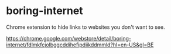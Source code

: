# boring-internet
Chrome extension to hide links to websites you don't want to see.

https://chrome.google.com/webstore/detail/boring-internet/fdlmkfcjolbggcddihefipdiikddmmld?hl=en-US&gl=BE
